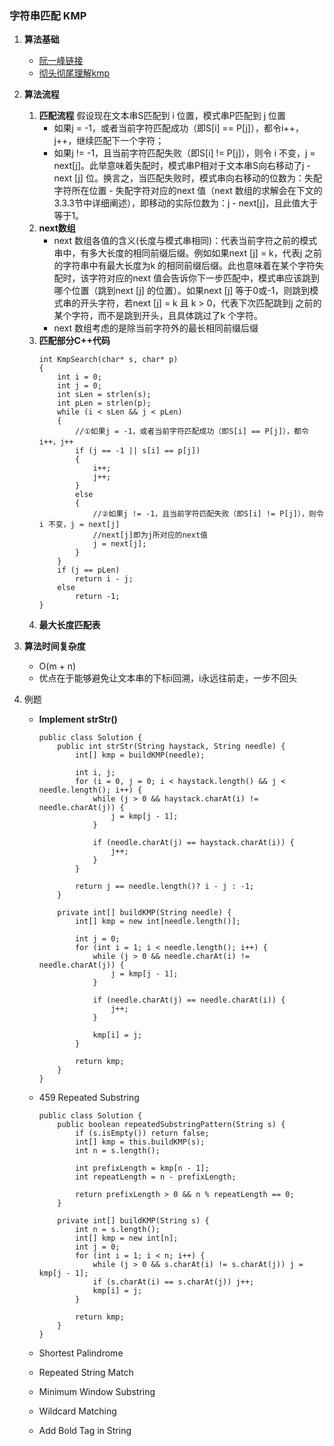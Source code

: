 
### 字符串匹配 KMP
1. __算法基础__
	* [阮一峰链接](http://www.ruanyifeng.com/blog/2013/05/Knuth%E2%80%93Morris%E2%80%93Pratt_algorithm.html)
	* [彻头彻尾理解kmp](http://blog.csdn.net/v_july_v/article/details/7041827)
2. __算法流程__
	1. __匹配流程__
		假设现在文本串S匹配到 i 位置，模式串P匹配到 j 位置
		* 如果j = -1，或者当前字符匹配成功（即S[i] == P[j]），都令i++，j++，继续匹配下一个字符；
		* 如果j != -1，且当前字符匹配失败（即S[i] != P[j]），则令 i 不变，j = next[j]。此举意味着失配时，模式串P相对于文本串S向右移动了j - next [j] 位。换言之，当匹配失败时，模式串向右移动的位数为：失配字符所在位置 - 失配字符对应的next 值（next 数组的求解会在下文的3.3.3节中详细阐述），即移动的实际位数为：j - next[j]，且此值大于等于1。
	2. __next数组__
		* next 数组各值的含义(长度与模式串相同)：代表当前字符之前的模式串中，有多大长度的相同前缀后缀。例如如果next [j] = k，代表j 之前的字符串中有最大长度为k 的相同前缀后缀。此也意味着在某个字符失配时，该字符对应的next 值会告诉你下一步匹配中，模式串应该跳到哪个位置（跳到next [j] 的位置）。如果next [j] 等于0或-1，则跳到模式串的开头字符，若next [j] = k 且 k > 0，代表下次匹配跳到j 之前的某个字符，而不是跳到开头，且具体跳过了k 个字符。
		* next 数组考虑的是除当前字符外的最长相同前缀后缀
	3. __匹配部分C++代码__
		```
		int KmpSearch(char* s, char* p)  
		{  
			int i = 0;  
			int j = 0;  
			int sLen = strlen(s);  
			int pLen = strlen(p);  
			while (i < sLen && j < pLen)  
			{  
				//①如果j = -1，或者当前字符匹配成功（即S[i] == P[j]），都令i++，j++      
				if (j == -1 || s[i] == p[j])  
				{  
					i++;  
					j++;  
				}  
				else  
				{  
					//②如果j != -1，且当前字符匹配失败（即S[i] != P[j]），则令 i 不变，j = next[j]      
					//next[j]即为j所对应的next值        
					j = next[j];  
				}  
			}  
			if (j == pLen)  
				return i - j;  
			else  
				return -1;  
		}  
		```
	4. __最大长度匹配表__
		
3. __算法时间复杂度__
	* O(m + n)
	* 优点在于能够避免让文本串的下标i回溯，i永远往前走，一步不回头
	
4. 例题
	* __Implement strStr()__
		```
		public class Solution {
			public int strStr(String haystack, String needle) {
				int[] kmp = buildKMP(needle);

				int i, j;
				for (i = 0, j = 0; i < haystack.length() && j < needle.length(); i++) {
					while (j > 0 && haystack.charAt(i) != needle.charAt(j)) {
						j = kmp[j - 1];
					}

					if (needle.charAt(j) == haystack.charAt(i)) {
						j++;
					}
				}

				return j == needle.length()? i - j : -1;
			}

			private int[] buildKMP(String needle) {
				int[] kmp = new int[needle.length()];

				int j = 0;
				for (int i = 1; i < needle.length(); i++) {
					while (j > 0 && needle.charAt(i) != needle.charAt(j)) {
						j = kmp[j - 1];
					}

					if (needle.charAt(j) == needle.charAt(i)) {
						j++;
					}

					kmp[i] = j;
				}

				return kmp;
			}
		}		
		```
	* 459 Repeated Substring
		```
		public class Solution {
			public boolean repeatedSubstringPattern(String s) {
				if (s.isEmpty()) return false;
				int[] kmp = this.buildKMP(s);
				int n = s.length();

				int prefixLength = kmp[n - 1];
				int repeatLength = n - prefixLength;

				return prefixLength > 0 && n % repeatLength == 0;
			}

			private int[] buildKMP(String s) {
				int n = s.length();
				int[] kmp = new int[n];
				int j = 0;
				for (int i = 1; i < n; i++) {
					while (j > 0 && s.charAt(i) != s.charAt(j)) j = kmp[j - 1];
					if (s.charAt(i) == s.charAt(j)) j++;
					kmp[i] = j;
				}

				return kmp;
			}
		}
		```
		
	* Shortest Palindrome
	
	* Repeated String Match
	
	* Minimum Window Substring
	
	* Wildcard Matching
	
	* Add Bold Tag in String
